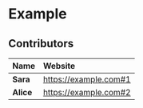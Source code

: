 # Example

## Contributors

| Name      | Website                 |
| :-------- | :---------------------- |
| **Sara**  | <https://example.com#1> |
| **Alice** | <https://example.com#2> |
